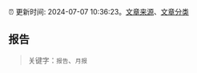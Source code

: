 :alarm_clock: 更新时间: 2024-07-07 10:36:23。[文章来源](/README.md)、[文章分类](/TAGS.md)

## 报告


> 关键字：`报告`、`月报`




